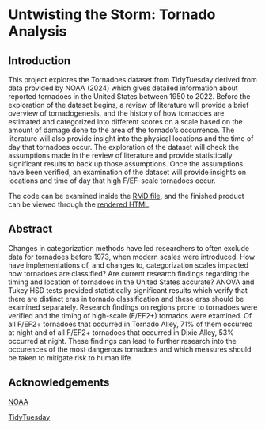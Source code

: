 # Untwisting the Storm: Tornado Analysis

## Introduction
This project explores the Tornadoes dataset from TidyTuesday derived from data provided by NOAA (2024) which gives detailed information about reported tornadoes in the United States between 1950 to 2022. Before the exploration of the dataset begins, a review of literature will provide a brief overview of tornadogenesis, and the history of how tornadoes are estimated and categorized into different scores on a scale based on the amount of damage done to the area of the tornado’s occurrence. The literature will also provide insight into the physical locations and the time of day that tornadoes occur. The exploration of the dataset will check the assumptions made in the review of literature and provide statistically significant results to back up those assumptions. Once the assumptions have been verified, an examination of the dataset will provide insights on locations and time of day that high F/EF-scale tornadoes occur. 

The code can be examined inside the [RMD file](Tornadoes.qmd), and the finished product can be viewed through the [rendered HTML](https://escotcarpenter.github.io/untwisting-the-storm-tornado-analysis/UntwistingTheStorm.html).

## Abstract
Changes in categorization methods have led researchers to often exclude data for tornadoes before 1973, when modern scales were introduced. How have implementations of, and changes to, categorization scales impacted how tornadoes are classified? Are current research findings regarding the timing and location of tornadoes in the United States accurate? ANOVA and Tukey HSD tests provided statistically significant results which verify that there are distinct eras in tornado classification and these eras should be examined separately. Research findings on regions prone to tornadoes were verified and the timing of high-scale (F/EF2+) tornados were examined. Of all F/EF2+ tornadoes that occurred in Tornado Alley, 71% of them occurred at night and of all F/EF2+ tornadoes that occurred in Dixie Alley, 53% occurred at night. These findings can lead to further research into the occurences of the most dangerous tornadoes and which measures should be taken to mitigate risk to human life.

## Acknowledgements
[NOAA](https://www.spc.noaa.gov/wcm/#data})

[TidyTuesday](https://github.com/rfordatascience/tidytuesday)
